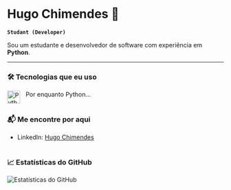 # Hugo Chimendes 👋
**`Studant (Developer)`**

Sou um estudante e desenvolvedor de software com experiência em **Python**.

---

### 🛠️ Tecnologias que eu uso

Por enquanto Python... <img align="left" alt="Python" width="30px" style="padding-right:10px;" src="https://cdn.jsdelivr.net/gh/devicons/devicon/icons/python/python-plain.svg" />

#

### 📬 Me encontre por aqui
- LinkedIn: [Hugo Chimendes](linkedin.com/in/hugo-chimendes-86719b264)

#

### 📈 Estatísticas do GitHub
![Estatísticas do GitHub](https://github-readme-stats.vercel.app/api?username=seunome&show_icons=true&hide_title=true&count_private=true&theme=radical)
